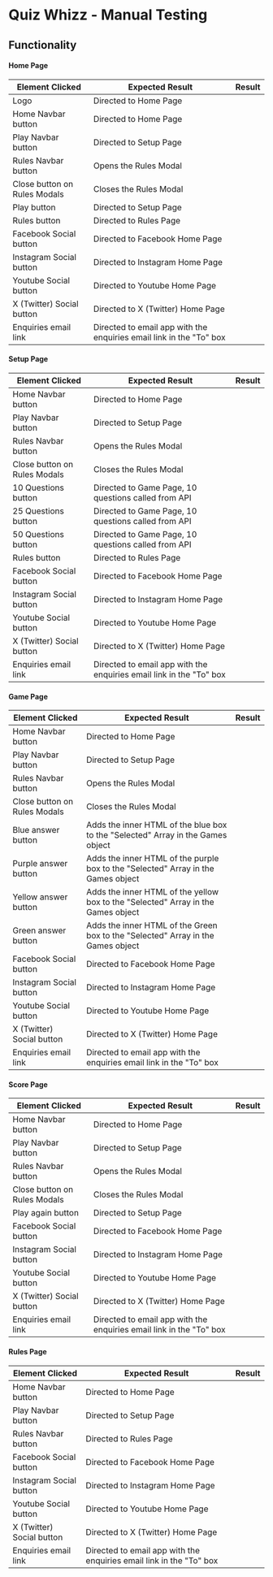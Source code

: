 # Quiz Whizz - Manual Testing

## Functionality

#### Home Page
| Element Clicked                      | Expected Result                                   | Result |
| ------------------------------------ | ------------------------------------------------- | :----: |
| Logo | Directed to Home Page | |
| Home Navbar button | Directed to Home Page | |
| Play Navbar button | Directed to Setup Page | |
| Rules Navbar button | Opens the Rules Modal | |
| Close button on Rules Modals | Closes the Rules Modal ||
| Play button | Directed to Setup Page | |
| Rules button | Directed to Rules Page | |
| Facebook Social button | Directed to Facebook Home Page | |
| Instagram Social button | Directed to Instagram Home Page | |
| Youtube Social button | Directed to Youtube Home Page | |
| X (Twitter) Social button | Directed to X (Twitter) Home Page | |
| Enquiries email link | Directed to email app with the enquiries email link in the "To" box | |

#### Setup Page
| Element Clicked                      | Expected Result                                   | Result |
| ------------------------------------ | ------------------------------------------------- | :----: |
| Home Navbar button | Directed to Home Page | |
| Play Navbar button | Directed to Setup Page | |
| Rules Navbar button | Opens the Rules Modal | |
| Close button on Rules Modals | Closes the Rules Modal ||
| 10 Questions button  | Directed to Game Page, 10 questions called from API | |
| 25 Questions button  | Directed to Game Page, 10 questions called from API | |
| 50 Questions button  | Directed to Game Page, 10 questions called from API | |
| Rules button | Directed to Rules Page | |
| Facebook Social button | Directed to Facebook Home Page | |
| Instagram Social button | Directed to Instagram Home Page | |
| Youtube Social button | Directed to Youtube Home Page | |
| X (Twitter) Social button | Directed to X (Twitter) Home Page | |
| Enquiries email link | Directed to email app with the enquiries email link in the "To" box | |

#### Game Page
| Element Clicked                      | Expected Result                                   | Result |
| ------------------------------------ | ------------------------------------------------- | :----: |
| Home Navbar button | Directed to Home Page | |
| Play Navbar button | Directed to Setup Page | |
| Rules Navbar button | Opens the Rules Modal | |
| Close button on Rules Modals | Closes the Rules Modal ||
| Blue answer button | Adds the inner HTML of the blue box to the "Selected" Array in the Games object |
| Purple answer button | Adds the inner HTML of the purple box to the "Selected" Array in the Games object |
| Yellow answer button | Adds the inner HTML of the yellow box to the "Selected" Array in the Games object |
| Green answer button | Adds the inner HTML of the Green box to the "Selected" Array in the Games object |
| Facebook Social button | Directed to Facebook Home Page | |
| Instagram Social button | Directed to Instagram Home Page | |
| Youtube Social button | Directed to Youtube Home Page | |
| X (Twitter) Social button | Directed to X (Twitter) Home Page | |
| Enquiries email link | Directed to email app with the enquiries email link in the "To" box | |

#### Score Page
| Element Clicked                      | Expected Result                                   | Result |
| ------------------------------------ | ------------------------------------------------- | :----: |
| Home Navbar button | Directed to Home Page | |
| Play Navbar button | Directed to Setup Page | |
| Rules Navbar button | Opens the Rules Modal | |
| Close button on Rules Modals | Closes the Rules Modal | |
| Play again button | Directed to Setup Page ||
| Facebook Social button | Directed to Facebook Home Page | |
| Instagram Social button | Directed to Instagram Home Page | |
| Youtube Social button | Directed to Youtube Home Page | |
| X (Twitter) Social button | Directed to X (Twitter) Home Page | |
| Enquiries email link | Directed to email app with the enquiries email link in the "To" box | |

#### Rules Page
| Element Clicked                      | Expected Result                                   | Result |
| ------------------------------------ | ------------------------------------------------- | :----: |
| Home Navbar button | Directed to Home Page | |
| Play Navbar button | Directed to Setup Page | |
| Rules Navbar button | Directed to Rules Page | |
| Facebook Social button | Directed to Facebook Home Page | |
| Instagram Social button | Directed to Instagram Home Page | |
| Youtube Social button | Directed to Youtube Home Page | |
| X (Twitter) Social button | Directed to X (Twitter) Home Page | |
| Enquiries email link | Directed to email app with the enquiries email link in the "To" box | |
